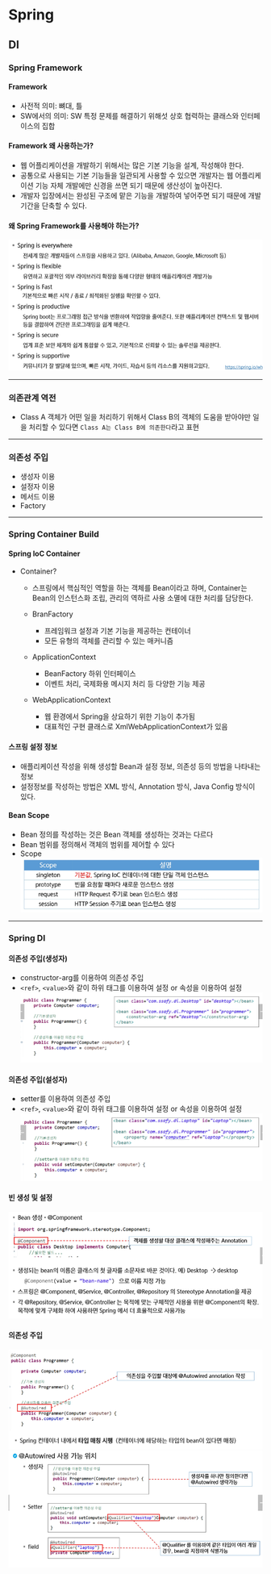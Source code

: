 # Spring

## DI

### Spring Framework

#### Framework

- 사전적 의미: 뼈대, 틀
- SW에서의 의미: SW 특정 문제를 해결하기 위해섯 상호 협력하는 클래스와 인터페이스의 집합

#### Framework 왜 사용하는가?

- 웹 어플리케이션을 개발하기 위해서는 많은 기본 기능을 설계, 작성해야 한다.
- 공통으로 사용되는 기본 기능들을 일관되게 사용할 수 있으면 개발자는 웹 어플리케이션 기능 자체 개발에만 신경을 쓰면 되기 때문에 생산성이 높아진다.
- 개발자 입장에서는 완성된 구조에 맡은 기능을 개발하여 넣어주면 되기 때문에 개발 기간을 단축할 수 있다.

#### 왜 Spring Framework를 사용해야 하는가?

![alt text](image.png)

---

### 의존관계 역전

- Class A 객체가 어떤 일을 처리하기 위해서 Class B의 객체의 도움을 받아야만 일을 처리할 수 있다면 `Class A는 Class B에 의존한다`라고 표현

---

### 의존성 주입

- 생성자 이용
- 설정자 이용
- 메서드 이용
- Factory

---

### Spring Container Build

#### Spring IoC Container

- Container?

  - 스프링에서 핵심적인 역할을 하는 객체를 Bean이라고 하며, Container는 Bean의 인스턴스화 조립, 관리의 역하르 사용 소멸에 대한 처리를 담당한다.

  - BranFactory

    - 프레임워크 설정과 기본 기능을 제공하는 컨테이너
    - 모든 유형의 객체를 관리할 수 있는 매커니즘

  - ApplicationContext

    - BeanFactory 하위 인터페이스
    - 이벤트 처리, 국제화용 메시지 처리 등 다양한 기능 제공

  - WebApplicationContext
    - 웹 환경에서 Spring을 상요하기 위한 기능이 추가됨
    - 대표적인 구현 클래스로 XmlWebApplicationContext가 있음

#### 스프링 설정 정보

- 애플리케이션 작성을 위해 생성할 Bean과 설정 정보, 의존성 등의 방법을 나타내는 정보
- 설정정보를 작성하는 방법은 XML 방식, Annotation 방식, Java Config 방식이 있다.

#### Bean Scope

- Bean 정의를 작성하는 것은 Bean 객체를 생성하는 것과는 다르다
- Bean 범위를 정의해서 객체의 범위를 제어할 수 있다
- Scope
  ![alt text](image-1.png)

---

### Spring DI

#### 의존성 주입(생성자)

- constructor-arg를 이용하여 의존성 주입
- `<ref>`, `<value>`와 같이 하위 태그를 이용하여 설정 or 속성을 이용하여 설정
  ![alt text](image-4.png)

#### 의존성 주입(설성자)

- setter를 이용하여 의존성 주입
- `<ref>`, `<value>`와 같이 하위 태그를 이용하여 설정 or 속성을 이용하여 설정
  ![alt text](image-5.png)

#### 빈 생성 및 설정

![alt text](image-6.png)

#### 의존성 주입

![alt text](image-7.png)
![alt text](image-8.png)
